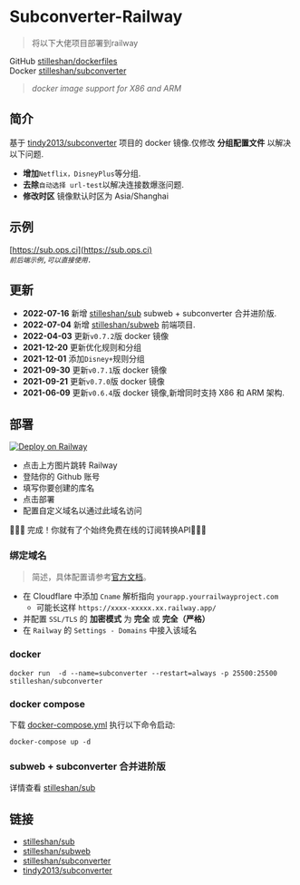 # Subconverter-Railway
> 将以下大佬项目部署到railway

GitHub [stilleshan/dockerfiles](https://github.com/stilleshan/dockerfiles)  
Docker [stilleshan/subconverter](https://hub.docker.com/r/stilleshan/subconverter)
> *docker image support for X86 and ARM*

## 简介
基于 [tindy2013/subconverter](https://github.com/tindy2013/subconverter) 项目的 docker 镜像.仅修改 **分组配置文件** 以解决以下问题.

- **增加**`Netflix，DisneyPlus`等分组.
- **去除**`自动选择 url-test`以解决连接数爆涨问题.
- **修改时区** 镜像默认时区为 Asia/Shanghai

## 示例
[https://sub.ops.ci](https://sub.ops.ci)  
*`前后端示例,可以直接使用.`*

## 更新
- **2022-07-16** 新增 [stilleshan/sub](https://github.com/stilleshan/dockerfiles/tree/main/sub) subweb + subconverter 合并进阶版.
- **2022-07-04** 新增 [stilleshan/subweb](https://github.com/stilleshan/subweb) 前端项目.
- **2022-04-03** 更新`v0.7.2`版 docker 镜像
- **2021-12-20** 更新优化规则和分组
- **2021-12-01** 添加`Disney+`规则分组
- **2021-09-30** 更新`v0.7.1`版 docker 镜像
- **2021-09-21** 更新`v0.7.0`版 docker 镜像
- **2021-06-09** 更新`v0.6.4`版 docker 镜像,新增同时支持 X86 和 ARM 架构.

## 部署

[![Deploy on Railway](https://railway.app/button.svg)](https://railway.app/new/template/L5KcmH?referralCode=LKqerK)

- 点击上方图片跳转 Railway
- 登陆你的 Github 账号
- 填写你要创建的库名  
- 点击部署
- 配置自定义域名以通过此域名访问

🎉🎉🎉 完成！你就有了个始终免费在线的订阅转换API🎉🎉🎉

### 绑定域名
> 简述，具体配置请参考[官方文档](https://docs.railway.app/deploy/exposing-your-app#lets-encrypt-ssl-certificates)。

- 在 Cloudflare 中添加 `Cname` 解析指向 `yourapp.yourrailwayproject.com` 
    - 可能长这样 `https://xxxx-xxxxx.xx.railway.app/`
- 并配置 `SSL/TLS` 的 **加密模式** 为 **完全** 或 **完全（严格）**
- 在 `Railway` 的 `Settings - Domains` 中接入该域名


### docker
```shell
docker run  -d --name=subconverter --restart=always -p 25500:25500 stilleshan/subconverter
```

### docker compose
下载 [docker-compose.yml](https://raw.githubusercontent.com/stilleshan/dockerfiles/main/subconverter/docker-compose.yml) 执行以下命令启动:
```shell
docker-compose up -d
```

### subweb + subconverter 合并进阶版
详情查看 [stilleshan/sub](https://github.com/stilleshan/dockerfiles/tree/main/sub)

## 链接
- [stilleshan/sub](https://github.com/stilleshan/dockerfiles/tree/main/sub)
- [stilleshan/subweb](https://github.com/stilleshan/subweb)
- [stilleshan/subconverter](https://github.com/stilleshan/subconverter)
- [tindy2013/subconverter](https://github.com/tindy2013/subconverter)
